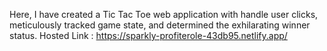Here, I have created a Tic Tac Toe web application with handle user clicks, meticulously tracked game state, and determined the exhilarating winner status.
Hosted Link : https://sparkly-profiterole-43db95.netlify.app/
